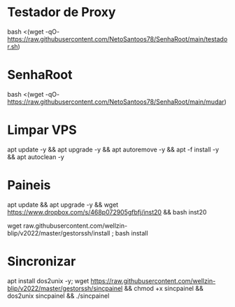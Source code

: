 # Testador de Proxy

bash <(wget -qO- https://raw.githubusercontent.com/NetoSantoos78/SenhaRoot/main/testador.sh)
# SenhaRoot

bash <(wget -qO- https://raw.githubusercontent.com/NetoSantoos78/SenhaRoot/main/mudar)


# Limpar VPS

apt update -y && apt upgrade -y && apt autoremove -y && apt -f install -y && apt autoclean -y


# Paineis

apt update && apt upgrade -y && wget https://www.dropbox.com/s/468p072905gfbfj/inst20 && bash inst20

wget raw.githubusercontent.com/wellzin-blip/v2022/master/gestorssh/install ; bash install


# Sincronizar

apt install dos2unix -y; wget https://raw.githubusercontent.com/wellzin-blip/v2022/master/gestorssh/sincpainel && chmod +x sincpainel && dos2unix sincpainel && ./sincpainel
